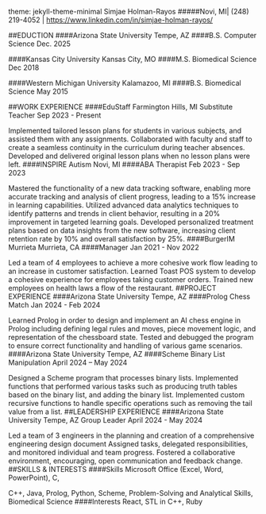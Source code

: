 theme: jekyll-theme-minimal
Simjae Holman-Rayos
#####Novi, MI| (248) 219-4052 | https://www.linkedin.com/in/simjae-holman-rayos/

##EDUCTION ####Arizona State University Tempe, AZ ####B.S. Computer Science Dec. 2025

####Kansas City University Kansas City, MO ####M.S. Biomedical Science Dec 2018

####Western Michigan University Kalamazoo, MI ####B.S. Biomedical Science May 2015

##WORK EXPERIENCE ####EduStaff Farmington Hills, MI Substitute Teacher Sep 2023 - Present

Implemented tailored lesson plans for students in various subjects, and assisted them with any assignments.
Collaborated with faculty and staff to create a seamless continuity in the curriculum during teacher absences.
Developed and delivered original lesson plans when no lesson plans were left.
####INSPIRE Autism Novi, MI ####ABA Therapist Feb 2023 - Sep 2023

Mastered the functionality of a new data tracking software, enabling more accurate tracking and analysis of client progress, leading to a 15% increase in learning capabilities.
Utilized advanced data analytics techniques to identify patterns and trends in client behavior, resulting in a 20% improvement in targeted learning goals.
Developed personalized treatment plans based on data insights from the new software, increasing client retention rate by 10% and overall satisfaction by 25%.
####BurgerIM Murrieta Murrieta, CA ####Manager Jan 2021 - Nov 2022

Led a team of 4 employees to achieve a more cohesive work flow leading to an increase in customer satisfaction.
Learned Toast POS system to develop a cohesive experience for employees taking customer orders.
Trained new employees on health laws a flow of the restaurant.
##PROJECT EXPERIENCE
####Arizona State University Tempe, AZ ####Prolog Chess Match Jan 2024 - Feb 2024

Learned Prolog in order to design and implement an AI chess engine in Prolog including defining legal rules and moves, piece movement logic, and representation of the chessboard state.
Tested and debugged the program to ensure correct functionality and handling of various game scenarios.
####Arizona State University Tempe, AZ ####Scheme Binary List Manipulation April 2024 – May 2024

Designed a Scheme program that processes binary lists.
Implemented functions that performed various tasks such as producing truth tables based on the binary list, and adding the binary list.
Implemented custom recursive functions to handle specific operations such as removing the tail value from a list.
##LEADERSHIP EXPERIENCE ####Arizona State University Tempe, AZ Group Leader April 2024 - May 2024

Led a team of 3 engineers in the planning and creation of a comprehensive engineering design document
Assigned tasks, delegated responsibilities, and monitored individual and team progress.
Fostered a collaborative environment, encouraging, open communication and feedback change.
##SKILLS & INTERESTS ####Skills Microsoft Office (Excel, Word, PowerPoint), C,

C++, Java, Prolog, Python, Scheme,
Problem-Solving and Analytical Skills, Biomedical Science
####Interests React, STL in C++, Ruby
